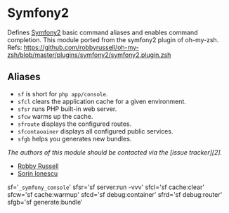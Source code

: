 Symfony2
=============

Defines [Symfony2][1] basic command aliases and enables command completion.
This module ported from the symfony2 plugin of oh-my-zsh.
Refs: https://github.com/robbyrussell/oh-my-zsh/blob/master/plugins/symfony2/symfony2.plugin.zsh

Aliases
-------

  - `sf` is short for `php app/console`.
  - `sfcl` clears the application cache for a given environment.
  - `sfsr` runs PHP built-in web server.
  - `sfcw` warms up the cache.
  - `sfroute` displays the configured routes.
  - `sfcontaoainer` displays all configured public services.
  - `sfgb` helps you generates new bundles.

*The authors of this module should be contacted via the [issue tracker][2].*

  - [Robby Russell](https://github.com/robbyrussell)
  - [Sorin Ionescu](https://github.com/sorin-ionescu)

[1]: https://symfony.com

sf='`_symfony_console`'
sfsr='sf server:run -vvv'
sfcl='sf cache:clear'
sfcw='sf cache:warmup'
sfcd='sf debug:container'
sfrd='sf debug:router'
sfgb='sf generate:bundle'
